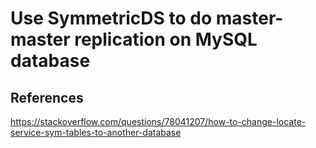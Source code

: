 # Use SymmetricDS to do master-master replication on MySQL database


## References

https://stackoverflow.com/questions/78041207/how-to-change-locate-service-sym-tables-to-another-database 